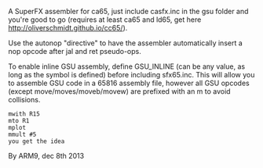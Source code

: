 
A SuperFX assembler for ca65, just include casfx.inc in the gsu folder and you're good to go (requires at least ca65 and ld65, get here http://oliverschmidt.github.io/cc65/).

Use the autonop "directive" to have the assembler automatically insert a nop opcode after jal and ret pseudo-ops.

To enable inline GSU assembly, define GSU_INLINE (can be any value, as long as the symbol is defined) before including sfx65.inc.
This will allow you to assemble GSU code in a 65816 assembly file, however all GSU opcodes (except move/moves/moveb/movew) are prefixed with an m to avoid collisions.

	mwith R15
	mto R1
	mplot
	mmult #5
	you get the idea

By ARM9, dec 8th 2013

